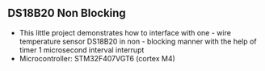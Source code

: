 ## DS18B20 Non Blocking
- This little project demonstrates how to interface with one - wire temperature sensor DS18B20 in non - blocking manner with the help of timer 1 microsecond interval interrupt
- Microcontroller: STM32F407VGT6 (cortex M4)



